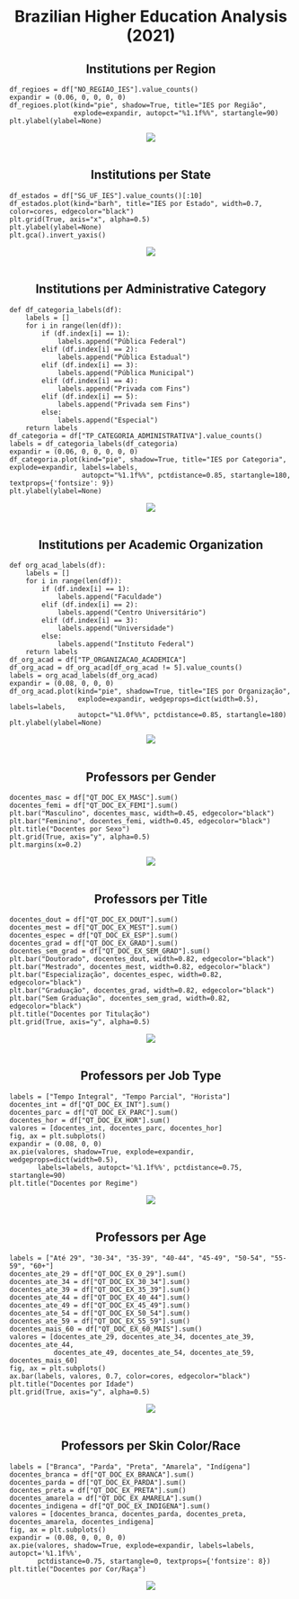 <h1 align="center">Brazilian Higher Education Analysis (2021)</h1>

<h2 align="center">Institutions per Region</h2>

```
df_regioes = df["NO_REGIAO_IES"].value_counts()
expandir = (0.06, 0, 0, 0, 0)
df_regioes.plot(kind="pie", shadow=True, title="IES por Região",
                explode=expandir, autopct="%1.1f%%", startangle=90)
plt.ylabel(ylabel=None)
```
<div align="center">
  <img src="Images/IES_Regiao.png">
</div>
<br>

<h2 align="center">Institutions per State</h2>

```
df_estados = df["SG_UF_IES"].value_counts()[:10]
df_estados.plot(kind="barh", title="IES por Estado", width=0.7, color=cores, edgecolor="black")
plt.grid(True, axis="x", alpha=0.5)
plt.ylabel(ylabel=None)
plt.gca().invert_yaxis()
```
<div align="center">
  <img src="Images/IES_Estado.png">
</div>
<br>

<h2 align="center">Institutions per Administrative Category</h2>

```
def df_categoria_labels(df):
    labels = []
    for i in range(len(df)):
        if (df.index[i] == 1):
            labels.append("Pública Federal")
        elif (df.index[i] == 2):
            labels.append("Pública Estadual")
        elif (df.index[i] == 3):
            labels.append("Pública Municipal")
        elif (df.index[i] == 4):
            labels.append("Privada com Fins")
        elif (df.index[i] == 5):
            labels.append("Privada sem Fins")
        else:
            labels.append("Especial")
    return labels
df_categoria = df["TP_CATEGORIA_ADMINISTRATIVA"].value_counts()
labels = df_categoria_labels(df_categoria)
expandir = (0.06, 0, 0, 0, 0, 0)
df_categoria.plot(kind="pie", shadow=True, title="IES por Categoria", explode=expandir, labels=labels,
                  autopct="%1.1f%%", pctdistance=0.85, startangle=180, textprops={'fontsize': 9})
plt.ylabel(ylabel=None)
```
<div align="center">
  <img src="Images/IES_Categoria.png">
</div>
<br>

<h2 align="center">Institutions per Academic Organization</h2>

```
def org_acad_labels(df):
    labels = []
    for i in range(len(df)):
        if (df.index[i] == 1):
            labels.append("Faculdade")
        elif (df.index[i] == 2):
            labels.append("Centro Universitário")
        elif (df.index[i] == 3):
            labels.append("Universidade")
        else:
            labels.append("Instituto Federal")
    return labels
df_org_acad = df["TP_ORGANIZACAO_ACADEMICA"]
df_org_acad = df_org_acad[df_org_acad != 5].value_counts()
labels = org_acad_labels(df_org_acad)
expandir = (0.08, 0, 0, 0)
df_org_acad.plot(kind="pie", shadow=True, title="IES por Organização",
                 explode=expandir, wedgeprops=dict(width=0.5), labels=labels,
                 autopct="%1.0f%%", pctdistance=0.85, startangle=180)
plt.ylabel(ylabel=None)
```
<div align="center">
  <img src="Images/IES_Organizacao.png">
</div>
<br>

<h2 align="center">Professors per Gender</h2>

```
docentes_masc = df["QT_DOC_EX_MASC"].sum()
docentes_femi = df["QT_DOC_EX_FEMI"].sum()
plt.bar("Masculino", docentes_masc, width=0.45, edgecolor="black")
plt.bar("Feminino", docentes_femi, width=0.45, edgecolor="black")
plt.title("Docentes por Sexo")
plt.grid(True, axis="y", alpha=0.5)
plt.margins(x=0.2)
```
<div align="center">
  <img src="Images/Docentes_Sexo.png">
</div>
<br>

<h2 align="center">Professors per Title</h2>

```
docentes_dout = df["QT_DOC_EX_DOUT"].sum()
docentes_mest = df["QT_DOC_EX_MEST"].sum()
docentes_espec = df["QT_DOC_EX_ESP"].sum()
docentes_grad = df["QT_DOC_EX_GRAD"].sum()
docentes_sem_grad = df["QT_DOC_EX_SEM_GRAD"].sum()
plt.bar("Doutorado", docentes_dout, width=0.82, edgecolor="black")
plt.bar("Mestrado", docentes_mest, width=0.82, edgecolor="black")
plt.bar("Especialização", docentes_espec, width=0.82, edgecolor="black")
plt.bar("Graduação", docentes_grad, width=0.82, edgecolor="black")
plt.bar("Sem Graduação", docentes_sem_grad, width=0.82, edgecolor="black")
plt.title("Docentes por Titulação")
plt.grid(True, axis="y", alpha=0.5)
```
<div align="center">
  <img src="Images/Docentes_Titulacao.png">
</div>
<br>

<h2 align="center">Professors per Job Type</h2>

```
labels = ["Tempo Integral", "Tempo Parcial", "Horista"]
docentes_int = df["QT_DOC_EX_INT"].sum()
docentes_parc = df["QT_DOC_EX_PARC"].sum()
docentes_hor = df["QT_DOC_EX_HOR"].sum()
valores = [docentes_int, docentes_parc, docentes_hor]
fig, ax = plt.subplots()
expandir = (0.08, 0, 0)
ax.pie(valores, shadow=True, explode=expandir, wedgeprops=dict(width=0.5),
       labels=labels, autopct='%1.1f%%', pctdistance=0.75, startangle=90)
plt.title("Docentes por Regime")
```
<div align="center">
  <img src="Images/Docentes_Regime.png">
</div>
<br>

<h2 align="center">Professors per Age</h2>

```
labels = ["Até 29", "30-34", "35-39", "40-44", "45-49", "50-54", "55-59", "60+"]
docentes_ate_29 = df["QT_DOC_EX_0_29"].sum()
docentes_ate_34 = df["QT_DOC_EX_30_34"].sum()
docentes_ate_39 = df["QT_DOC_EX_35_39"].sum()
docentes_ate_44 = df["QT_DOC_EX_40_44"].sum()
docentes_ate_49 = df["QT_DOC_EX_45_49"].sum()
docentes_ate_54 = df["QT_DOC_EX_50_54"].sum()
docentes_ate_59 = df["QT_DOC_EX_55_59"].sum()
docentes_mais_60 = df["QT_DOC_EX_60_MAIS"].sum()
valores = [docentes_ate_29, docentes_ate_34, docentes_ate_39, docentes_ate_44,
           docentes_ate_49, docentes_ate_54, docentes_ate_59, docentes_mais_60]
fig, ax = plt.subplots()
ax.bar(labels, valores, 0.7, color=cores, edgecolor="black")
plt.title("Docentes por Idade")
plt.grid(True, axis="y", alpha=0.5)
```
<div align="center">
  <img src="Images/Docentes_Idade.png">
</div>
<br>

<h2 align="center">Professors per Skin Color/Race</h2>

```
labels = ["Branca", "Parda", "Preta", "Amarela", "Indígena"]
docentes_branca = df["QT_DOC_EX_BRANCA"].sum()
docentes_parda = df["QT_DOC_EX_PARDA"].sum()
docentes_preta = df["QT_DOC_EX_PRETA"].sum()
docentes_amarela = df["QT_DOC_EX_AMARELA"].sum()
docentes_indigena = df["QT_DOC_EX_INDIGENA"].sum()
valores = [docentes_branca, docentes_parda, docentes_preta, docentes_amarela, docentes_indigena]
fig, ax = plt.subplots()
expandir = (0.08, 0, 0, 0, 0)
ax.pie(valores, shadow=True, explode=expandir, labels=labels, autopct='%1.1f%%',
       pctdistance=0.75, startangle=0, textprops={'fontsize': 8})
plt.title("Docentes por Cor/Raça")
```
<div align="center">
  <img src="Images/Docentes_Cor.png">
</div>
